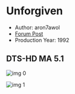 # Unforgiven

* Author: aron7awol
* [Forum Post](https://www.avsforum.com/threads/bass-eq-for-filtered-movies.2995212/post-58317260)
* Production Year: 1992

## DTS-HD MA 5.1

![img 0](https://i.imgur.com/W3Hmlmf.jpg)

![img 1](https://i.imgur.com/ToqU5KZ.jpg)


